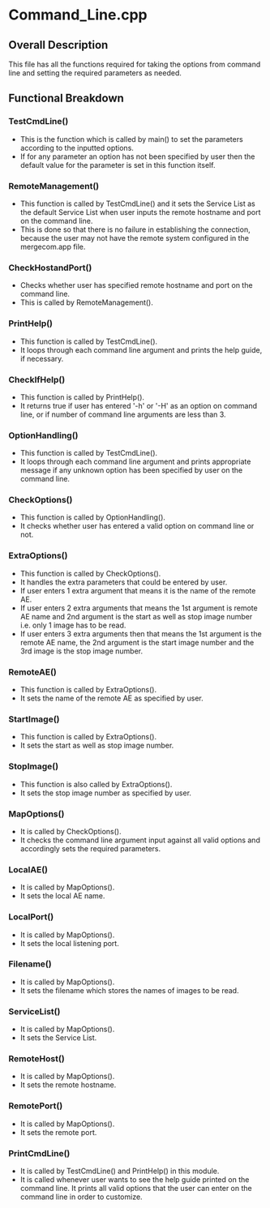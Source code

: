 # Command_Line.cpp

## Overall Description

This file has all the functions required for taking the options from command line and setting the required parameters as needed.

## Functional Breakdown

### TestCmdLine()

* This is the function which is called by main() to set the parameters according to the inputted options. 
* If for any parameter an option has not been specified by user then the default value for the parameter 
is set in this function itself.

### RemoteManagement()

* This function is called by TestCmdLine() and it sets the Service List as the default Service List when user inputs the remote hostname
and port on the command line.
* This is done so that there is no failure in establishing the connection, because the user may not have the
remote system configured in the mergecom.app file.

### CheckHostandPort()

* Checks whether user has specified remote hostname and port on the command line. 
* This is called by RemoteManagement().

### PrintHelp()

* This function is called by TestCmdLine(). 
* It loops through each command line argument and prints the help guide, if necessary.

### CheckIfHelp()

* This function is called by PrintHelp(). 
* It returns true if user has entered '-h' or '-H' as an option on command line, or if number of
command line arguments are less than 3.

### OptionHandling()

* This function is called by TestCmdLine(). 
* It loops through each command line argument and prints appropriate message if any unknown
option has been specified by user on the command line.

### CheckOptions()

* This function is called by OptionHandling().
* It checks whether user has entered a valid option on command line or not.

### ExtraOptions()

* This function is called by CheckOptions(). 
* It handles the extra parameters that could be entered by user. 
* If user enters 1 extra argument that means it is the name of the remote AE.
* If user enters 2 extra arguments that means the 1st argument is remote AE name and 2nd argument is the 
start as well as stop image number i.e. only 1 image has to be read. 
* If user enters 3 extra arguments then that means the 1st argument is the remote AE name, the 2nd argument 
is the start image number and the 3rd image is the stop image number. 

### RemoteAE()

* This function is called by ExtraOptions(). 
* It sets the name of the remote AE as specified by user.

### StartImage()

* This function is called by ExtraOptions(). 
* It sets the start as well as stop image number. 

### StopImage()

* This function is also called by ExtraOptions().
* It sets the stop image number as specified by user. 

### MapOptions()

* It is called by CheckOptions().
* It checks the command line argument input against all valid options and accordingly sets the required parameters.

### LocalAE()

* It is called by MapOptions().
* It sets the local AE name.

### LocalPort()

* It is called by MapOptions().
* It sets the local listening port.

### Filename()

* It is called by MapOptions(). 
* It sets the filename which stores the names of images to be read.

### ServiceList()

* It is called by MapOptions(). 
* It sets the Service List.

### RemoteHost()

* It is called by MapOptions().
* It sets the remote hostname.

### RemotePort()

* It is called by MapOptions().
* It sets the remote port. 

### PrintCmdLine()

* It is called by TestCmdLine() and PrintHelp() in this module. 
* It is called whenever user wants to see the help guide printed on the command line. It prints all valid 
options that the user can enter on the command line in order to customize.
